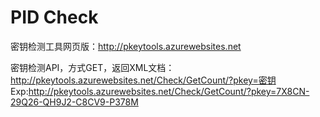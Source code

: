 # PID Check

密钥检测工具网页版：http://pkeytools.azurewebsites.net

密钥检测API，方式GET，返回XML文档：http://pkeytools.azurewebsites.net/Check/GetCount/?pkey=密钥
Exp:http://pkeytools.azurewebsites.net/Check/GetCount/?pkey=7X8CN-29Q26-QH9J2-C8CV9-P378M

